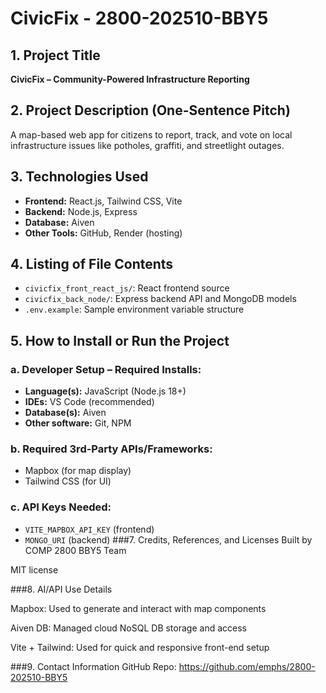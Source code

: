 #  CivicFix - 2800-202510-BBY5

## 1. Project Title
**CivicFix – Community-Powered Infrastructure Reporting**

## 2. Project Description (One-Sentence Pitch)
A map-based web app for citizens to report, track, and vote on local infrastructure issues like potholes, graffiti, and streetlight outages.

## 3. Technologies Used
- **Frontend:** React.js, Tailwind CSS, Vite
- **Backend:** Node.js, Express
- **Database:** Aiven
- **Other Tools:** GitHub, Render (hosting)

## 4. Listing of File Contents
- `civicfix_front_react_js/`: React frontend source
- `civicfix_back_node/`: Express backend API and MongoDB models
- `.env.example`: Sample environment variable structure

## 5. How to Install or Run the Project

### a. Developer Setup – Required Installs:
- **Language(s):** JavaScript (Node.js 18+)
- **IDEs:** VS Code (recommended)
- **Database(s):** Aiven
- **Other software:** Git, NPM

### b. Required 3rd-Party APIs/Frameworks:
- Mapbox (for map display)
- Tailwind CSS (for UI)

### c. API Keys Needed:
- `VITE_MAPBOX_API_KEY` (frontend)
- `MONGO_URI` (backend)
###7. Credits, References, and Licenses
Built by COMP 2800 BBY5 Team

MIT license

###8. AI/API Use Details

Mapbox: Used to generate and interact with map components

Aiven DB: Managed cloud NoSQL DB storage and access

Vite + Tailwind: Used for quick and responsive front-end setup

###9. Contact Information
GitHub Repo: https://github.com/emphs/2800-202510-BBY5
